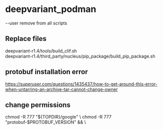 # deepvariant_podman

--user remove from all scripts

## Replace files 
deepvariant-r1.4/tools/build_clif.sh \
deepvariant-r1.4/third_party/nucleus/pip_package/build_pip_package.sh

## protobuf installation error
https://superuser.com/questions/1435437/how-to-get-around-this-error-when-untarring-an-archive-tar-cannot-change-owner

## change permissions
chmod -R 777 "${TOPDIR}/google" \
chmod -R 777 "protobuf-$PROTOBUF_VERSION" && \
